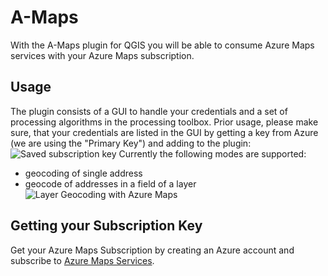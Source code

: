 # A-Maps
With the A-Maps plugin for QGIS you will be able to consume Azure Maps services with your Azure Maps subscription.

## Usage
The plugin consists of a GUI to handle your credentials and a set of processing algorithms in the processing toolbox.
Prior usage, please make sure, that your credentials are listed in the GUI by getting a key from Azure (we are using the "Primary Key") and adding to the plugin:
![Saved subscription key](https://i.imgur.com/cueW5pE.png "Saved subscription key")
Currently the following modes are supported:
* geocoding of single address
* geocode of addresses in a field of a layer
![Layer Geocoding with Azure Maps](https://i.imgur.com/w79WgK9.png "Layer Geocoding with Azure Maps")


## Getting your Subscription Key
Get your Azure Maps Subscription by creating an Azure account and subscribe to [Azure Maps Services](https://azure.microsoft.com/en-us/services/azure-maps/).
